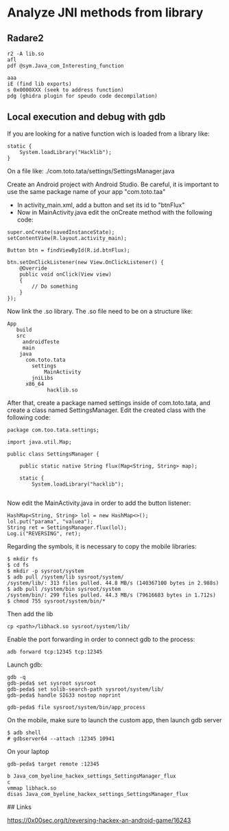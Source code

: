 # Analyze JNI methods from library


## Radare2
```
r2 -A lib.so
afl
pdf @sym.Java_com_Interesting_function
```

```
aaa
iE (find lib exports)
s 0x0000XXX (seek to address function)
pdg (ghidra plugin for speudo code decompilation)
```

## Local execution and debug with gdb

If you are looking for a native function wich is loaded from a library like:
```
static {
    System.loadLibrary("Hacklib");
}
```
On a file like: ./com.toto.tata/settings/SettingsManager.java

Create an Android project with Android Studio. 
Be careful, it is important to use the same package name of your app "com.toto.taa"

 - In activity_main.xml, add a button and set its id to "btnFlux"
 - Now in MainActivity.java edit the onCreate method with the following code:
```
super.onCreate(savedInstanceState);
setContentView(R.layout.activity_main);
    
Button btn = findViewById(R.id.btnFlux);

btn.setOnClickListener(new View.OnClickListener() {
    @Override
    public void onClick(View view)
    {
        // Do something 
    }
});
```
Now link the .so library. The .so file need to be on a structure like:

```
App
   build
   src
     androidTeste
     main
	java
	  com.toto.tata
	    settings
            MainActivity
        jniLibs
	  x86_64
             hacklib.so
```

After that, create a package named settings inside of com.toto.tata, and create a class named SettingsManager. Edit the created class with the following code:

```
package com.too.tata.settings;

import java.util.Map;

public class SettingsManager {

    public static native String flux(Map<String, String> map);

    static {
        System.loadLibrary("hacklib");
 
```

Now edit the MainActivity.java in order to add the button listener:
```
HashMap<String, String> lol = new HashMap<>();
lol.put("parama", "valuea");
String ret = SettingsManager.flux(lol);
Log.i("REVERSING", ret);
```

Regarding the symbols, it is necessary to copy the mobile libraries:
```
$ mkdir fs
$ cd fs
$ mkdir -p sysroot/system
$ adb pull /system/lib sysroot/system/
/system/lib/: 313 files pulled. 44.8 MB/s (140367100 bytes in 2.988s)
$ adb pull /system/bin sysroot/system
/system/bin/: 299 files pulled. 44.3 MB/s (79616683 bytes in 1.712s)
$ chmod 755 sysroot/system/bin/*
```

Then add the lib

```
cp <path>/libhack.so sysroot/system/lib/
```

Enable the port forwarding in order to connect gdb to the process:

```
adb forward tcp:12345 tcp:12345
```

Launch gdb:
```
gdb -q
gdb-peda$ set sysroot sysroot
gdb-peda$ set solib-search-path sysroot/system/lib/
gdb-peda$ handle SIG33 nostop noprint

gdb-peda$ file sysroot/system/bin/app_process
```

On the mobile, make sure to launch the custom app, then launch gdb server
```
$ adb shell
# gdbserver64 --attach :12345 10941
```

On your laptop
```
gdb-peda$ target remote :12345

b Java_com_byeline_hackex_settings_SettingsManager_flux
c
vmmap libhack.so
disas Java_com_byeline_hackex_settings_SettingsManager_flux
```

## Links

https://0x00sec.org/t/reversing-hackex-an-android-game/16243
